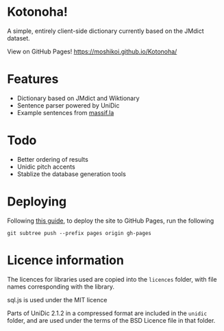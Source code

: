 # Kotonoha!

A simple, entirely client-side dictionary currently based on the JMdict dataset.

View on GitHub Pages! https://moshikoi.github.io/Kotonoha/

# Features

 - Dictionary based on JMdict and Wiktionary
 - Sentence parser powered by UniDic
 - Example sentences from [massif.la](http://massif.la/ja)

# Todo

 - Better ordering of results
 - Unidic pitch accents
 - Stablize the database generation tools

# Deploying

Following [this guide](https://gist.github.com/cobyism/4730490), to deploy the site to GitHub Pages, run the following

```
git subtree push --prefix pages origin gh-pages
```

# Licence information

The licences for libraries used are copied into the `licences` folder, with file names corresponding with the library.

sql.js is used under the MIT licence

Parts of UniDic 2.1.2 in a compressed format are included in the `unidic` folder, and are used under the terms of the BSD Licence file in that folder.